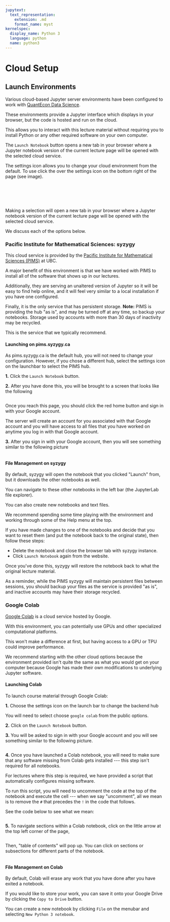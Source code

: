 ```yaml
---
jupytext:
  text_representation:
    extension: .md
    format_name: myst
kernelspec:
  display_name: Python 3
  language: python
  name: python3
---
```


# Cloud Setup

## Launch Environments

Various cloud-based Jupyter server environments have been configured to work with
[QuantEcon Data Science](https://datascience.quantecon.org).

These environments provide a Jupyter interface which displays in your browser, but the code is hosted
and run on the cloud.

This allows you to interact with this lecture material without requiring you to install Python or
any other required software on your own computer.

The `Launch Notebook` button opens a new tab in your browser where a Jupyter notebook version of the
current lecture page will be opened with the selected cloud service.

The settings icon allows you to change your cloud environment from the default.  To use
click the over the settings icon on the bottom right of the page (see image).

<br>

```{figure} https://datascience.quantecon.org/assets/_static/introduction_files/cloud_launch.png

```

<br>

Making a selection will open a new tab in your browser where a Jupyter notebook version of the
current lecture page will be opened with the selected cloud service.

We discuss each of the options below.

### Pacific Institute for Mathematical Sciences: syzygy

This cloud service is provided by the
[Pacific Institute for Mathematical Sciences (PIMS)](https://www.pims.math.ca) at UBC.

A major benefit of this environment is that we have worked with PIMS to install all of the software
that shows up in our lectures.

Additionally, they are serving an unaltered version of Jupyter so it will be easy to find help
online, and it will feel very similar to a local installation if you have one configured.

Finally, it is the only service that has persistent storage.
**Note:**  PIMS is providing the hub "as is", and may be turned off at any time, so backup your notebooks.  Storage used by accounts with more than 30 days of inactivity may be recycled.

This is the service that we typically recommend.

#### Launching on pims.syzygy.ca

As pims.syzygy.ca is the default hub, you will not need to change your configuration.  However,
if you chose a different hub, select the settings icon on the launchbar to select the PIMS hub.

**1.** Click the `Launch Notebook` button.

**2.** After you have done this, you will be brought to a screen that looks like the following

```{figure} https://datascience.quantecon.org/assets/_static/introduction_files/syzygy_login.png

```

Once you reach this page, you should click the red home button and sign in with your Google account.

The server will create an account for you associated with that Google account and you will have
access to all files that you have worked on anytime you log in with that Google account.

**3.** After you sign in with your Google account, then you will see something similar to the
following picture

```{figure} https://datascience.quantecon.org/assets/_static/introduction_files/syzygy_jupyter.png

```

#### File Management on syzygy

By default, syzygy will open the notebook that you clicked "Launch" from, but it downloads the other
notebooks as well.

You can navigate to these other notebooks in the left bar (the JupyterLab file explorer).

You can also create new notebooks and text files.

We recommend spending some time playing with the environment and working through some of the Help
menu at the top.

If you have made changes to one of the notebooks and decide that you want to reset them (and put
the notebook back to the original state), then follow these steps:

- Delete the notebook and close the browser tab with syzygy instance.
- Click `Launch Notebook` again from the website.

Once you've done this, syzygy will restore the notebook back to what the original lecture material.

As a reminder, while the PIMS syzygy will maintain persistent files between sessions, you should backup
your files as the service is provided "as is", and inactive accounts may have their storage recycled.

### Google Colab

[Google Colab](https://research.google.com/colaboratory/faq.html) is a cloud service hosted by
Google.

With this environment, you can potentially use GPUs and other specialized
computational platforms.

This won't make a difference at first, but having access to a
GPU or TPU could improve performance.

We recommend starting with the other cloud options because the environment provided isn't
quite the same as what you would get on your computer because Google has made their own modifications
to underlying Jupyter software.

#### Launching Colab

To launch course material through Google Colab:

**1.** Choose the settings icon on the launch bar to change the backend hub

You will need to select choose `google colab` from the public options.

**2.** Click on the `Launch Notebook` button.

**3.** You will be asked to sign in with your Google account and you will see something similar to
the following picture.

```{figure} https://datascience.quantecon.org/assets/_static/introduction_files/colab_jupyter.png

```

**4.** Once you have launched a Colab notebook, you will need to make sure that any software missing
from Colab gets installed --- this step isn't required for all notebooks.

For lectures where this step is required, we have provided a script that automatically configures missing
software.

To run this script, you will need to uncomment the code at the top of the notebook and execute the
cell --- when we say "uncomment", all we mean is to remove the `#` that precedes the `!` in the
code that follows.

See the code below to see what we mean:

```{literalinclude} _static/colab_light.raw
```

**5.** To navigate sections within a Colab notebook, click on the little arrow at the top left corner
of the page,

```{figure} https://datascience.quantecon.org/assets/_static/introduction_files/colab_table_of_contents_arrow.png

```

Then, "table of contents" will pop up. You can click on sections or subsections for different parts
of the notebook.

```{figure} https://datascience.quantecon.org/assets/_static/introduction_files/colab_table_of_contents.png

```

#### File Management on Colab

By default, Colab will erase any work that you have done after you have exited a notebook.

If you would like to store your work, you can save it onto your Google Drive by clicking the
`Copy to Drive` button.

You can create a new notebook by clicking `File` on the menubar and selecting
`New Python 3 notebook`.

